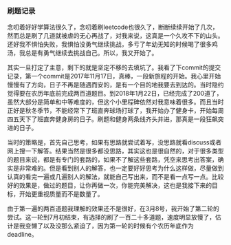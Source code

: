 ### 刷题记录
念叨着好好学算法很久了，念叨着刷leetcode也很久了，断断续续开始了几次，然而总是刷了几道就被虐的无心再战了，对我来说，这真是一个久攻不下的山头。还好我不惧怕失败，我惧怕没勇气继续挑战，多亏了年幼无知的时候喝了很多鸡汤，我总是有勇气继续去挑战自己。所以，我又开始了。


其实一旦打定了主意，剩下的就是坚定不移的去填坑了。我看了下commit的提交记录，第一个commit是2017年11月17日，真棒，一段新旅程的开始。我心里开始慢慢有了方向，日子不再是随遇而安的，是有一个目的地我要去到达的。当时隐约觉得要在农历年底前完成两百道题目。到2018年1月22日，已经完成了200道了，虽然大部分是简单和中等难度的，但这个小里程碑依然对我意味着很多。而且当时正好是秋冬季节，不能经常下了班直奔球场打球了，我开始办了健身卡，开始每周四五天下了班直奔健身房的日子。刷题和健身两条线齐头并进，那真是一段狂飙突进的日子。

当时的策略是，首先自己思考，如果有思路就尝试着写，没思路就看discuss或者网上搜一下解答。结果当然是很多都没思路，其实这也是很自然的，对于很多类型的题目来说，都是有专门的套路的，如果不了解这些套路，凭空来思考出答案，确实是非常难的。但是看到别人的解答，也一定要好好思考为什么这样做，尽量做到认真的看完一遍或几遍别人的解法，就能自己写出来，而不是看一点写一点。比较好的效果是，做过的题目，让你再做一次，你能完美解决，这也是我接下来的目标，开始更重视质量而不是数量了。


由于第一遍的两百道题我理解的效果还不是很好，在3月8号，我开始了第二轮的尝试。这一轮到7月初结束，有选择的刷了一百二十多道题，速度明显放慢了，估计是我变懒了以及没那么紧迫了，因为第一轮的时候有个农历年底作为deadline。

